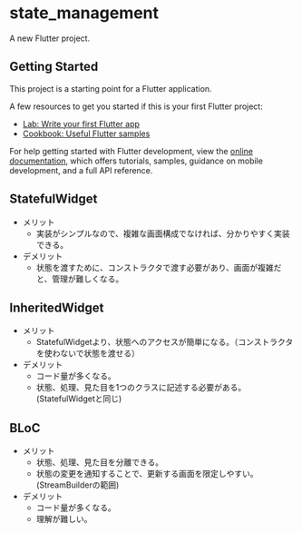 # state_management

A new Flutter project.

## Getting Started

This project is a starting point for a Flutter application.

A few resources to get you started if this is your first Flutter project:

- [Lab: Write your first Flutter app](https://docs.flutter.dev/get-started/codelab)
- [Cookbook: Useful Flutter samples](https://docs.flutter.dev/cookbook)

For help getting started with Flutter development, view the
[online documentation](https://docs.flutter.dev/), which offers tutorials,
samples, guidance on mobile development, and a full API reference.

## StatefulWidget

- メリット
  - 実装がシンプルなので、複雑な画面構成でなければ、分かりやすく実装できる。
- デメリット
  - 状態を渡すために、コンストラクタで渡す必要があり、画面が複雑だと、管理が難しくなる。

## InheritedWidget

- メリット
  - StatefulWidgetより、状態へのアクセスが簡単になる。（コンストラクタを使わないで状態を渡せる）
- デメリット
  - コード量が多くなる。
  - 状態、処理、見た目を1つのクラスに記述する必要がある。(StatefulWidgetと同じ)

## BLoC

- メリット
  - 状態、処理、見た目を分離できる。
  - 状態の変更を通知することで、更新する画面を限定しやすい。(StreamBuilderの範囲)
- デメリット
  - コード量が多くなる。
  - 理解が難しい。
